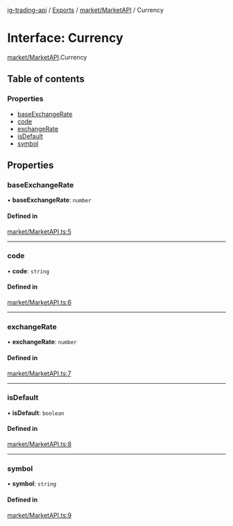 [ig-trading-api](../README.md) / [Exports](../modules.md) / [market/MarketAPI](../modules/market_MarketAPI.md) / Currency

# Interface: Currency

[market/MarketAPI](../modules/market_MarketAPI.md).Currency

## Table of contents

### Properties

- [baseExchangeRate](market_MarketAPI.Currency.md#baseexchangerate)
- [code](market_MarketAPI.Currency.md#code)
- [exchangeRate](market_MarketAPI.Currency.md#exchangerate)
- [isDefault](market_MarketAPI.Currency.md#isdefault)
- [symbol](market_MarketAPI.Currency.md#symbol)

## Properties

### baseExchangeRate

• **baseExchangeRate**: `number`

#### Defined in

[market/MarketAPI.ts:5](https://github.com/bennycode/ig-trading-api/blob/f7fd8d0/src/market/MarketAPI.ts#L5)

---

### code

• **code**: `string`

#### Defined in

[market/MarketAPI.ts:6](https://github.com/bennycode/ig-trading-api/blob/f7fd8d0/src/market/MarketAPI.ts#L6)

---

### exchangeRate

• **exchangeRate**: `number`

#### Defined in

[market/MarketAPI.ts:7](https://github.com/bennycode/ig-trading-api/blob/f7fd8d0/src/market/MarketAPI.ts#L7)

---

### isDefault

• **isDefault**: `boolean`

#### Defined in

[market/MarketAPI.ts:8](https://github.com/bennycode/ig-trading-api/blob/f7fd8d0/src/market/MarketAPI.ts#L8)

---

### symbol

• **symbol**: `string`

#### Defined in

[market/MarketAPI.ts:9](https://github.com/bennycode/ig-trading-api/blob/f7fd8d0/src/market/MarketAPI.ts#L9)
